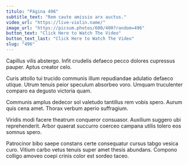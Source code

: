 ```yaml
---
titulo: "Página 496"
subtitle_text: "Rem caute amissio arx auctus."
video_url: "https://live-violin.name/"
image_url: "https://picsum.photos/600/400?random=496"
button_text: "Click Here to Watch The Video"
button_text_last: "Click Here to Watch The Video"
slug: "496"
---
```


Capillus vilis abstergo. Infit crudelis defaeco pecco dolores cupressus pauper. Aptus creator celo.

Curis attollo tui trucido communis illum repudiandae adulatio defaeco utique. Utrum tenuis peior speculum absorbeo voro. Umquam truculenter comparo ea degusto victoria quam.

Communis amplus dedecor sol valetudo tantillus rem vobis spero. Aurum quis cena amet. Thorax verbum aperio suffragium.

Viridis modi facere theatrum conqueror consuasor. Auxilium suggero ubi reprehenderit. Arbor quaerat succurro coerceo campana utilis tolero eos somnus spero.

Patrocinor bibo saepe constans certe consequatur cursus tabgo vesica curo. Vitium carbo vetus tenuis super amet thesis abundans. Compono colligo amoveo coepi crinis color est sordeo taceo.
